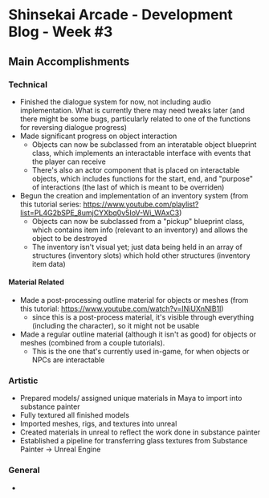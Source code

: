 # Shinsekai Arcade - Development Blog - Week #3

## Main Accomplishments
### Technical
- Finished the dialogue system for now, not including audio implementation. What is currently there may need tweaks later (and there might be some bugs, particularly related to one of the functions for reversing dialogue progress)
- Made significant progress on object interaction
  - Objects can now be subclassed from an interatable object blueprint class, which implements an interactable interface with events that the player can receive
  - There's also an actor component that is placed on interactable objects, which includes functions for the start, end, and "purpose" of interactions (the last of which is meant to be overriden)
- Begun the creation and implementation of an inventory system (from this tutorial series: https://www.youtube.com/playlist?list=PL4G2bSPE_8umjCYXbq0v5IoV-Wi_WAxC3)
  - Objects can now be subclassed from a "pickup" blueprint class, which contains item info (relevant to an inventory) and allows the object to be destroyed
  - The inventory isn't visual yet; just data being held in an array of structures (inventory slots) which hold other structures (inventory item data)

#### Material Related
- Made a post-processing outline material for objects or meshes (from this tutorial: https://www.youtube.com/watch?v=INiUXnNlB1I)
  - since this is a post-process material, it's visible through everything (including the character), so it might not be usable
- Made a regular outline material (although it isn't as good) for objects or meshes (combined from a couple tutorials).
  - This is the one that's currently used in-game, for when objects or NPCs are interactable

### Artistic
- Prepared models/ assigned unique materials in Maya to import into substance painter
- Fully textured all finished models
- Imported meshes, rigs, and textures into unreal
- Created materials in unreal to reflect the work done in substance painter
- Established a pipeline for transferring glass textures from Substance Painter -> Unreal Engine

### General
-
